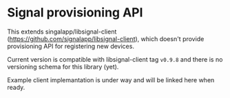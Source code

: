 # Signal provisioning API

This extends singalapp/libsignal-client (https://github.com/signalapp/libsignal-client), which doesn't provide provisioning API for registering new devices.

Current version is compatible with libsignal-client tag `v0.9.8` and there is no versioning schema for this library (yet).

Example client implemantation is under way and will be linked here when ready.

